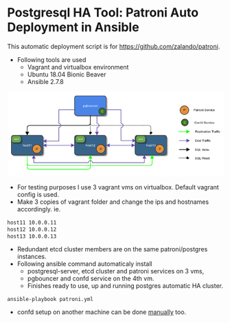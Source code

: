 # Postgresql HA Tool: Patroni Auto Deployment in Ansible
This automatic deployment script is for https://github.com/zalando/patroni.
* Following tools are used
    - Vagrant and virtualbox environment
    - Ubuntu 18.04 Bionic Beaver
    - Ansible 2.7.8

![HA Architecture](HAarchitecture.png)
* For testing purposes I use 3 vagrant vms on virtualbox. Default vagrant config is used.
* Make 3 copies of vagrant folder and change the ips and hostnames accordingly. ie.

```
host11 10.0.0.11
host12 10.0.0.12
host13 10.0.0.13
```
* Redundant etcd cluster members are on the same patroni/postgres instances.
* Following ansible command automaticaly install
  * postgresql-server, etcd cluster and patroni services on 3 vms,
  * pgbouncer and confd service on the 4th vm.
  * Finishes ready to use, up and running postgres automatic HA cluster.

```
ansible-playbook patroni.yml
```
* confd setup on another machine can be done [manually](confd) too.
